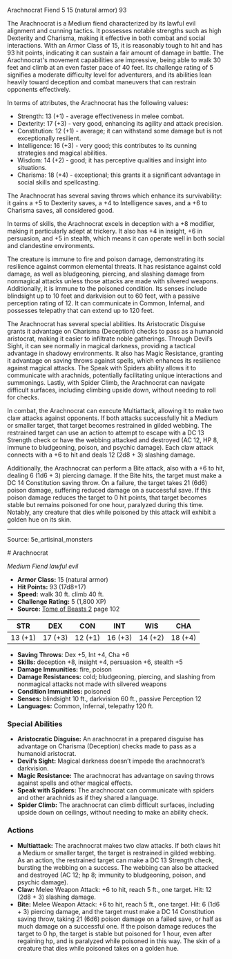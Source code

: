 <MonsterName/>Arachnocrat</MonsterName>
<CreatureType/>Fiend</CreatureType>
<CR/>5</CR>
<AC/>15 (natural armor)</AC>
<HP/>93</HP>
<summary>The Arachnocrat is a Medium fiend characterized by its lawful evil alignment and cunning tactics. It possesses notable strengths such as high Dexterity and Charisma, making it effective in both combat and social interactions. With an Armor Class of 15, it is reasonably tough to hit and has 93 hit points, indicating it can sustain a fair amount of damage in battle. The Arachnocrat's movement capabilities are impressive, being able to walk 30 feet and climb at an even faster pace of 40 feet. Its challenge rating of 5 signifies a moderate difficulty level for adventurers, and its abilities lean heavily toward deception and combat maneuvers that can restrain opponents effectively.</summary>

<detail>

In terms of attributes, the Arachnocrat has the following values:
- Strength: 13 (+1) - average effectiveness in melee combat.
- Dexterity: 17 (+3) - very good, enhancing its agility and attack precision.
- Constitution: 12 (+1) - average; it can withstand some damage but is not exceptionally resilient.
- Intelligence: 16 (+3) - very good; this contributes to its cunning strategies and magical abilities.
- Wisdom: 14 (+2) - good; it has perceptive qualities and insight into situations.
- Charisma: 18 (+4) - exceptional; this grants it a significant advantage in social skills and spellcasting.

The Arachnocrat has several saving throws which enhance its survivability: it gains a +5 to Dexterity saves, a +4 to Intelligence saves, and a +6 to Charisma saves, all considered good. 

In terms of skills, the Arachnocrat excels in deception with a +8 modifier, making it particularly adept at trickery. It also has +4 in insight, +6 in persuasion, and +5 in stealth, which means it can operate well in both social and clandestine environments.

The creature is immune to fire and poison damage, demonstrating its resilience against common elemental threats. It has resistance against cold damage, as well as bludgeoning, piercing, and slashing damage from nonmagical attacks unless those attacks are made with silvered weapons. Additionally, it is immune to the poisoned condition. Its senses include blindsight up to 10 feet and darkvision out to 60 feet, with a passive perception rating of 12. It can communicate in Common, Infernal, and possesses telepathy that can extend up to 120 feet.

The Arachnocrat has several special abilities. Its Aristocratic Disguise grants it advantage on Charisma (Deception) checks to pass as a humanoid aristocrat, making it easier to infiltrate noble gatherings. Through Devil’s Sight, it can see normally in magical darkness, providing a tactical advantage in shadowy environments. It also has Magic Resistance, granting it advantage on saving throws against spells, which enhances its resilience against magical attacks. The Speak with Spiders ability allows it to communicate with arachnids, potentially facilitating unique interactions and summonings. Lastly, with Spider Climb, the Arachnocrat can navigate difficult surfaces, including climbing upside down, without needing to roll for checks.

In combat, the Arachnocrat can execute Multiattack, allowing it to make two claw attacks against opponents. If both attacks successfully hit a Medium or smaller target, that target becomes restrained in gilded webbing. The restrained target can use an action to attempt to escape with a DC 13 Strength check or have the webbing attacked and destroyed (AC 12, HP 8, immune to bludgeoning, poison, and psychic damage). Each claw attack connects with a +6 to hit and deals 12 (2d8 + 3) slashing damage.

Additionally, the Arachnocrat can perform a Bite attack, also with a +6 to hit, dealing 6 (1d6 + 3) piercing damage. If the Bite hits, the target must make a DC 14 Constitution saving throw. On a failure, the target takes 21 (6d6) poison damage, suffering reduced damage on a successful save. If this poison damage reduces the target to 0 hit points, that target becomes stable but remains poisoned for one hour, paralyzed during this time. Notably, any creature that dies while poisoned by this attack will exhibit a golden hue on its skin.</detail>



---

Source: 5e_artisinal_monsters

<statblock>
# Arachnocrat

*Medium* *Fiend* *lawful evil*

- **Armor Class:** 15 (natural armor)
- **Hit Points:** 93 (17d8+17)
- **Speed:** walk 30 ft. climb 40 ft.
- **Challenge Rating:** 5 (1,800 XP)
- **Source:** [Tome of Beasts 2](https://koboldpress.com/kpstore/product/tome-of-beasts-2-for-5th-edition) page 102

| STR | DEX | CON | INT | WIS | CHA |
| --- | --- | --- | --- | --- | --- |
| 13 (+1) | 17 (+3) | 12 (+1) | 16 (+3) | 14 (+2) | 18 (+4) |

- **Saving Throws**: Dex +5, Int +4, Cha +6
- **Skills:** deception +8, insight +4, persuasion +6, stealth +5
- **Damage Immunities:** fire, poison
- **Damage Resistances:** cold; bludgeoning, piercing, and slashing from nonmagical attacks not made with silvered weapons
- **Condition Immunities:** poisoned
- **Senses:** blindsight 10 ft., darkvision 60 ft., passive Perception 12
- **Languages:** Common, Infernal, telepathy 120 ft.

### Special Abilities

- **Aristocratic Disguise:** An arachnocrat in a prepared disguise has advantage on Charisma (Deception) checks made to pass as a humanoid aristocrat.
- **Devil’s Sight:** Magical darkness doesn’t impede the arachnocrat’s darkvision.
- **Magic Resistance:** The arachnocrat has advantage on saving throws against spells and other magical effects.
- **Speak with Spiders:** The arachnocrat can communicate with spiders and other arachnids as if they shared a language.
- **Spider Climb:** The arachnocrat can climb difficult surfaces, including upside down on ceilings, without needing to make an ability check.

### Actions

- **Multiattack:** The arachnocrat makes two claw attacks. If both claws hit a Medium or smaller target, the target is restrained in gilded webbing. As an action, the restrained target can make a DC 13 Strength check, bursting the webbing on a success. The webbing can also be attacked and destroyed (AC 12; hp 8; immunity to bludgeoning, poison, and psychic damage).
- **Claw:** Melee Weapon Attack: +6 to hit, reach 5 ft., one target. Hit: 12 (2d8 + 3) slashing damage.
- **Bite:** Melee Weapon Attack: +6 to hit, reach 5 ft., one target. Hit: 6 (1d6 + 3) piercing damage, and the target must make a DC 14 Constitution saving throw, taking 21 (6d6) poison damage on a failed save, or half as much damage on a successful one. If the poison damage reduces the target to 0 hp, the target is stable but poisoned for 1 hour, even after regaining hp, and is paralyzed while poisoned in this way. The skin of a creature that dies while poisoned takes on a golden hue.


</statblock>



